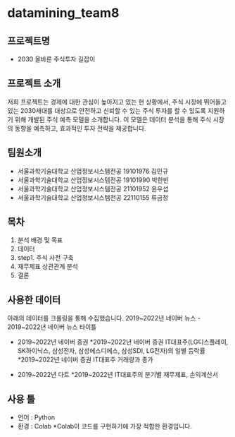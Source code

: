 # datamining_team8

## 프로젝트명
- 2030 올바른 주식투자 길잡이

## 프로젝트 소개
저희 프로젝트는 경제에 대한 관심이 높아지고 있는 현 상황에서, 주식 시장에 뛰어들고 있는 2030세대를 대상으로 안전하고 신뢰할 수 있는 주식 투자를 할 수 있도록 지원하기 위해 개발된 주식 예측 모델을 소개합니다. 이 모델은 데이터 분석을 통해 주식 시장의 동향을 예측하고, 효과적인 투자 전략을 제공합니다.

## 팀원소개
- 서울과학기술대학교 산업정보시스템전공 19101976 김민규
- 서울과학기술대학교 산업정보시스템전공 19101990 박한빈
- 서울과학기술대학교 산업정보시스템전공 21101952 윤우섭
- 서울과학기술대학교 산업정보시스템전공 22110155 류금정

## 목차
1. 분석 배경 및 목표
2. 데이터
3. step1. 주식 사전 구축
4. 재무제표 상관관계 분석
5. 결론

## 사용한 데이터
아래의 데이터를 크롤링을 통해 수집했습니다.
2019~2022년 네이버 뉴스
    - 2019~2022년 네이버 뉴스 타이틀

- 2019~2022년 네이버 증권
  *2019~2022년 네이버 증권 IT대표주(LG디스플레이, SK하이닉스, 삼성전자, 삼성에스디에스, 삼성SDI, LG전자)의 일별 등락률
  *2019~2022년 네이버 증권 IT대표주 거래량과 종가

- 2019~2022년 다트
  *2019~2022년 IT대표주의 분기별 재무제표, 손익계산서

## 사용 툴
- 언어 : Python
- 환경 : Colab
  *Colab이 코드를 구현하기에 가장 적합한 환경입니다.



